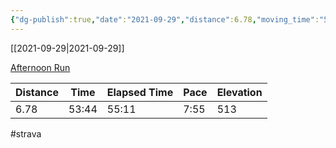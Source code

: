 ```yaml
---
{"dg-publish":true,"date":"2021-09-29","distance":6.78,"moving_time":"53:44","elapsed_time":"55:11","pace":"7:55","total_elevation_gain":513,"url":"https://www.strava.com/activities/6040141158","permalink":"/01-personal/strava/2021-09-29-afternoon-run/","dgPassFrontmatter":true}
---
```



[[2021-09-29\|2021-09-29]]

[Afternoon Run](https://www.strava.com/activities/6040141158)

| Distance | Time  | Elapsed Time | Pace | Elevation |
| -------- | ----- | ------------ | ---- | --------- |
| 6.78     | 53:44 | 55:11        | 7:55 | 513       |




#strava
